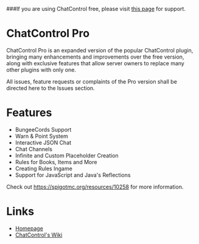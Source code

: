###If you are using ChatControl free, please visit [this page](http://github.com/kangarko/ChatControl/issues) for support.

ChatControl Pro
===============
ChatControl Pro is an expanded version of the popular ChatControl plugin, bringing many enhancements and improvements over the free version, along with exclusive features that allow server owners to replace many other plugins with only one.

All issues, feature requests or complaints of the Pro version shall be directed here to the Issues section.

Features
========
 * BungeeCords Support
 * Warn & Point System
 * Interactive JSON Chat
 * Chat Channels
 * Infinite and Custom Placeholder Creation
 * Rules for Books, Items and More
 * Creating Rules Ingame
 * Support for JavaScript and Java's Reflections

Check out https://spigotmc.org/resources/10258 for more information.

Links
=====
 * [Homepage](https://spigotmc.org/resources/10258)
 * [ChatControl's Wiki](https://github.com/kangarko/ChatControl/wiki)
